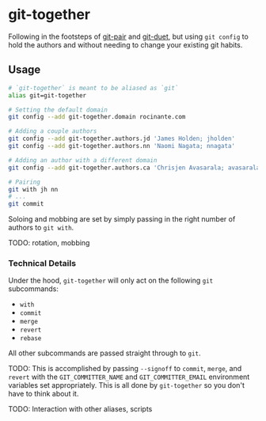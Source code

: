 # git-together

Following in the footsteps of [git-pair][gp] and [git-duet][gd], but using `git
config` to hold the authors and without needing to change your existing git
habits.

[gp]: https://github.com/pivotal/git_scripts
[gd]: https://github.com/git-duet/git-duet

## Usage

```bash
# `git-together` is meant to be aliased as `git`
alias git=git-together

# Setting the default domain
git config --add git-together.domain rocinante.com

# Adding a couple authors
git config --add git-together.authors.jd 'James Holden; jholden'
git config --add git-together.authors.nn 'Naomi Nagata; nnagata'

# Adding an author with a different domain
git config --add git-together.authors.ca 'Chrisjen Avasarala; avasarala@un.gov'

# Pairing
git with jh nn
# ...
git commit
```

Soloing and mobbing are set by simply passing in the right number of authors to
`git with`.

TODO: rotation, mobbing

### Technical Details

Under the hood, `git-together` will only act on the following `git` subcommands:

- `with`
- `commit`
- `merge`
- `revert`
- `rebase`

All other subcommands are passed straight through to `git`.

TODO: This is accomplished by passing `--signoff` to `commit`, `merge`, and `revert`
with the `GIT_COMMITTER_NAME` and `GIT_COMMITTER_EMAIL` environment variables
set appropriately. This is all done by `git-together` so you don't have to
think about it.

TODO: Interaction with other aliases, scripts
